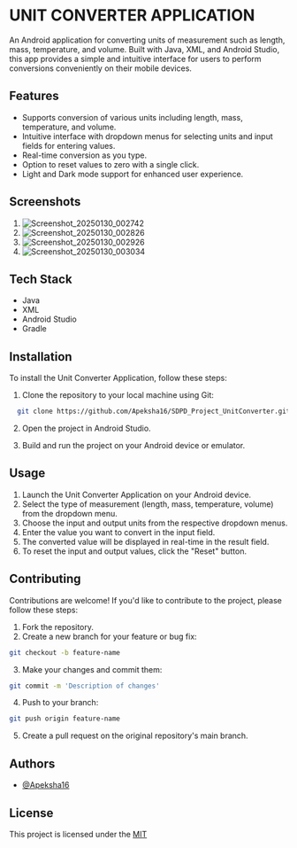 # UNIT CONVERTER APPLICATION

An Android application for converting units of measurement such as length, mass, temperature, and volume. Built with Java, XML, and Android Studio, this app provides a simple and intuitive interface for users to perform conversions conveniently on their mobile devices.

## Features

- Supports conversion of various units including length, mass, temperature, and volume.
- Intuitive interface with dropdown menus for selecting units and input fields for entering values.
- Real-time conversion as you type.
- Option to reset values to zero with a single click.
- Light and Dark mode support for enhanced user experience.

## Screenshots

1. ![Screenshot_20250130_002742](https://github.com/user-attachments/assets/cf1bf99d-7bf2-4df0-8a47-a4b2c89d51b1)
2. ![Screenshot_20250130_002826](https://github.com/user-attachments/assets/b1c69bd1-ead0-4341-883a-5268960cb8bd)
3. ![Screenshot_20250130_002926](https://github.com/user-attachments/assets/779c34c2-f376-44db-b4ca-bcaf05c46306)
4. ![Screenshot_20250130_003034](https://github.com/user-attachments/assets/411bba8d-ccaa-4212-9f18-82625d1dacf9)

## Tech Stack

- Java
- XML
- Android Studio
- Gradle

## Installation

To install the Unit Converter Application, follow these steps:

1. Clone the repository to your local machine using Git:

```bash
  git clone https://github.com/Apeksha16/SDPD_Project_UnitConverter.git
```

2. Open the project in Android Studio.

3. Build and run the project on your Android device or emulator.

## Usage

1. Launch the Unit Converter Application on your Android device.
2. Select the type of measurement (length, mass, temperature, volume) from the dropdown menu.
3. Choose the input and output units from the respective dropdown menus.
4. Enter the value you want to convert in the input field.
5. The converted value will be displayed in real-time in the result field.
6. To reset the input and output values, click the "Reset" button.

## Contributing

Contributions are welcome! If you'd like to contribute to the project, please follow these steps:

1. Fork the repository.
2. Create a new branch for your feature or bug fix:

```bash
git checkout -b feature-name
```

3. Make your changes and commit them:

```bash
git commit -m 'Description of changes'
```

4. Push to your branch:

```bash
git push origin feature-name
```

5. Create a pull request on the original repository's main branch.

## Authors

- [@Apeksha16](https://www.github.com/Apeksha16)

## License

This project is licensed under the [MIT](https://choosealicense.com/licenses/mit/)

